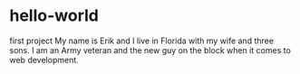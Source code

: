# hello-world
first project
My name is Erik and I live in Florida with my wife and three sons.  I am an Army veteran and the new guy on the block when it comes to web development.  
